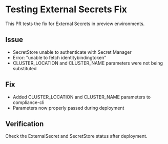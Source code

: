 # Testing External Secrets Fix

This PR tests the fix for External Secrets in preview environments.

## Issue
- SecretStore unable to authenticate with Secret Manager
- Error: "unable to fetch identitybindingtoken"
- CLUSTER_LOCATION and CLUSTER_NAME parameters were not being substituted

## Fix
- Added CLUSTER_LOCATION and CLUSTER_NAME parameters to compliance-cli
- Parameters now properly passed during deployment

## Verification
Check the ExternalSecret and SecretStore status after deployment.